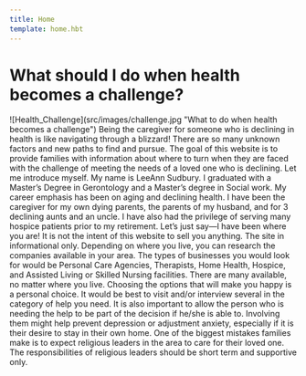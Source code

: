 ```yaml
---
title: Home
template: home.hbt
---
```

<h1>What should I do when health becomes a challenge?</h1>
![Health_Challenge](src/images/challenge.jpg "What to do when health becomes a challenge")
Being the caregiver for someone who is declining in health is like navigating through a blizzard!  There are so many unknown factors and new paths to find and pursue.  The goal of this website is to provide families with information about where to turn when they are faced with the challenge of meeting the needs of a loved one who is declining. 
Let me introduce myself.  My name is LeeAnn Sudbury. 
I graduated with a Master’s Degree in Gerontology and a Master’s degree in Social work.  My career emphasis has been on aging and declining health. I have been the caregiver for my own dying parents, the parents of my husband, and for 3 declining aunts and an uncle.  I have also had the privilege of serving many hospice patients prior to my retirement. Let’s just say—I have been where you are!  
It is not the intent of this website to sell you anything. The site in informational only. Depending on where you live, you can research the companies available in your area.
The types of businesses you would look for would be Personal Care Agencies, Therapists, Home Health, Hospice, and Assisted Living or Skilled Nursing facilities.  There are many available, no matter where you live.  Choosing the options that will make you happy is a personal choice.  It would be best to visit and/or interview several in the category of help you need. It is also important to allow the person who is needing the help to be part of the decision if he/she is able to.  Involving them might help prevent depression or adjustment anxiety, especially if it is their desire to stay in their own home.
One of the biggest mistakes families make is to expect religious leaders in the area to care for their loved one.  The responsibilities of religious leaders should be short term and supportive only.


